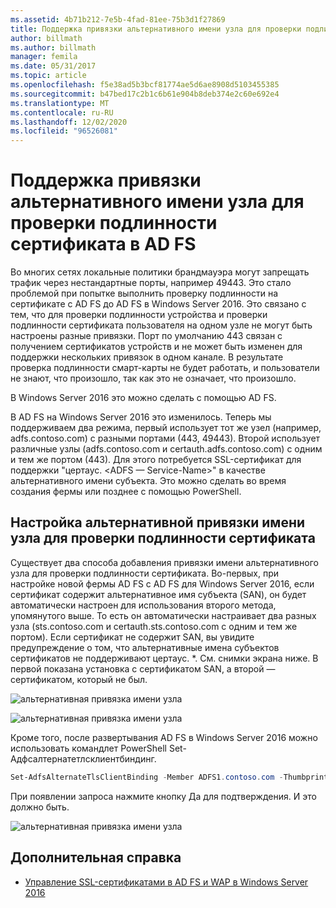 ```yaml
---
ms.assetid: 4b71b212-7e5b-4fad-81ee-75b3d1f27869
title: Поддержка привязки альтернативного имени узла для проверки подлинности сертификата в AD FS
author: billmath
ms.author: billmath
manager: femila
ms.date: 05/31/2017
ms.topic: article
ms.openlocfilehash: f5e38ad5b3bcf81774ae5d6ae8908d5103455385
ms.sourcegitcommit: b47bed17c2b1c6b61e904b8deb374e2c60e692e4
ms.translationtype: MT
ms.contentlocale: ru-RU
ms.lasthandoff: 12/02/2020
ms.locfileid: "96526081"
---
```

# <a name="ad-fs-support-for-alternate-hostname-binding-for-certificate-authentication"></a>Поддержка привязки альтернативного имени узла для проверки подлинности сертификата в AD FS

Во многих сетях локальные политики брандмауэра могут запрещать трафик через нестандартные порты, например 49443. Это стало проблемой при попытке выполнить проверку подлинности на сертификате с AD FS до AD FS в Windows Server 2016. Это связано с тем, что для проверки подлинности устройства и проверки подлинности сертификата пользователя на одном узле не могут быть настроены разные привязки. Порт по умолчанию 443 связан с получением сертификатов устройств и не может быть изменен для поддержки нескольких привязок в одном канале. В результате проверка подлинности смарт-карты не будет работать, и пользователи не знают, что произошло, так как это не означает, что произошло.

В Windows Server 2016 это можно сделать с помощью AD FS.

В AD FS на Windows Server 2016 это изменилось. Теперь мы поддерживаем два режима, первый использует тот же узел (например, adfs.contoso.com) с разными портами (443, 49443). Второй использует различные узлы (adfs.contoso.com и certauth.adfs.contoso.com) с одним и тем же портом (443). Для этого потребуется SSL-сертификат для поддержки "цертаус. <ADFS — Service-Name>" в качестве альтернативного имени субъекта. Это можно сделать во время создания фермы или позднее с помощью PowerShell.

## <a name="how-to-configure-alternate-host-name-binding-for-certificate-authentication"></a>Настройка альтернативной привязки имени узла для проверки подлинности сертификата
Существует два способа добавления привязки имени альтернативного узла для проверки подлинности сертификата. Во-первых, при настройке новой фермы AD FS с AD FS для Windows Server 2016, если сертификат содержит альтернативное имя субъекта (SAN), он будет автоматически настроен для использования второго метода, упомянутого выше. То есть он автоматически настраивает два разных узла (sts.contoso.com и certauth.sts.contoso.com с одним и тем же портом). Если сертификат не содержит SAN, вы увидите предупреждение о том, что альтернативные имена субъектов сертификатов не поддерживают цертаус. *. См. снимки экрана ниже. В первой показана установка с сертификатом SAN, а второй — сертификатом, который не был.

![альтернативная привязка имени узла](media/AD-FS-support-for-alternate-hostname-binding-for-certificate-authentication/ADFS_CA_1.png)

![альтернативная привязка имени узла](media/AD-FS-support-for-alternate-hostname-binding-for-certificate-authentication/ADFS_CA_2.png)

Кроме того, после развертывания AD FS в Windows Server 2016 можно использовать командлет PowerShell Set-Адфсалтернатетлсклиентбиндинг.

```powershell
Set-AdfsAlternateTlsClientBinding -Member ADFS1.contoso.com -Thumbprint '<thumbprint of cert>'
```

При появлении запроса нажмите кнопку Да для подтверждения.  И это должно быть.

![альтернативная привязка имени узла](media/AD-FS-support-for-alternate-hostname-binding-for-certificate-authentication/ADFS_CA_3.png)

## <a name="additional-references"></a>Дополнительная справка

* [Управление SSL-сертификатами в AD FS и WAP в Windows Server 2016](./manage-ssl-certificates-ad-fs-wap.md)

